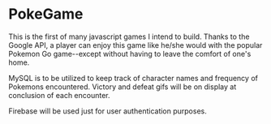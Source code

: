 # PokeGame

This is the first of many javascript games I intend to build. Thanks to the Google API, a player can enjoy this game like he/she would with the popular Pokemon Go game--except without having to leave the comfort of one's home.

MySQL is to be utilized to keep track of character names and frequency of Pokemons encountered. Victory and defeat gifs will be on display at conclusion of each encounter.

Firebase will be used just for user authentication purposes.
